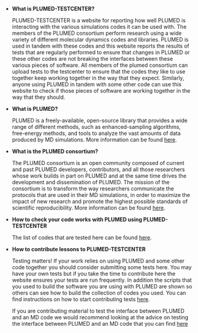 * __What is PLUMED-TESTCENTER?__

  PLUMED-TESTCENTER is a website for reporting how well PLUMED is interacting with the various simulations codes it can be used with.
  The members of the PLUMED consortium perform research using a wide variety of different molecular dynamics codes and libraries.
  PLUMED is used in tandem with these codes and this website reports the results of tests that are regularly performed to ensure that 
  changes in PLUMED or these other codes are not breaking the interfaces between these various pieces of software.  All members of 
  the plumed consortium can upload tests to the testcenter to ensure that the codes they like to use together keep working together in the way
  that they expect. Similarly, anyone using PLUMED in tandem with some other code can use this website to check if those pieces of software are 
  working together in the way that they should.    

* __What is PLUMED?__

  PLUMED is a freely-available, open-source library that provides a wide range of different methods, such as enhanced-sampling algorithms, free-energy methods, and tools to analyze the vast amounts
  of data produced by MD simulations. More information can be found [here](http://www.plumed.org).

* __What is the PLUMED consortium?__

  The PLUMED consortium is an open community composed of current and past PLUMED developers, contributors,
  and all those researchers whose work builds in part on PLUMED and at the same time drives
  the development and dissemination of PLUMED.
  The mission of the consortium is to transform the way researchers communicate the
  protocols that are used in their MD simulations, in order to maximize the impact of
  new research and promote the highest possible standards of scientific reproducibility.
  More information can be found [here](http://www.plumed-nest.org/consortium.md).

* __How to check your code works with PLUMED using PLUMED-TESTCENTER__

  The list of codes that are tested here can be found [here](browse.md).

* __How to contribute lessons to PLUMED-TESTCENTER__

  Testing matters! If your work relies on using PLUMED and some other code together you should consider submitting some tests
  here. You may have your own tests but if you take the time to contribute here the website ensures your tests are run frequently.
  In addition the scripts that you used to build the software you are using with PLUMED are shown so others can see how to build the 
  collection of codes you used.  You can find instructions on how to start contributing tests [here](contribute.md).

  If you are contributing material to test the interface between PLUMED and an MD code we would recommend looking at the advice on 
  testing the interface between PLUMED and an MD code that you can find [here](https://www.plumed.org/doc-master/developer-doc/html/_how_to_plumed_your_m_d.html) 
